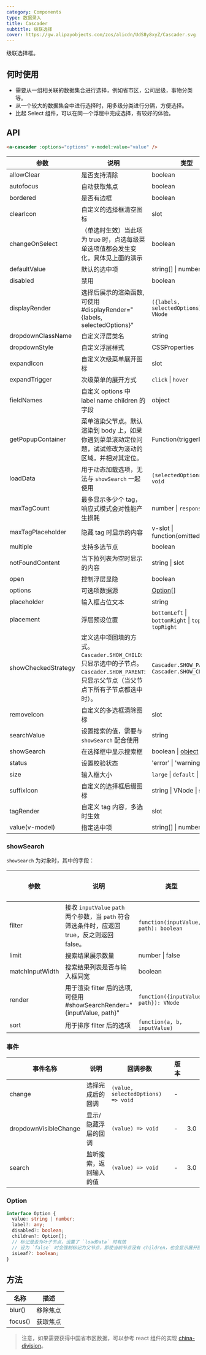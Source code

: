 ```yaml
---
category: Components
type: 数据录入
title: Cascader
subtitle: 级联选择
cover: https://gw.alipayobjects.com/zos/alicdn/UdS8y8xyZ/Cascader.svg
---
```


级联选择框。

## 何时使用

- 需要从一组相关联的数据集合进行选择，例如省市区，公司层级，事物分类等。
- 从一个较大的数据集合中进行选择时，用多级分类进行分隔，方便选择。
- 比起 Select 组件，可以在同一个浮层中完成选择，有较好的体验。

## API

```html
<a-cascader :options="options" v-model:value="value" />
```

| 参数 | 说明 | 类型 | 默认值 | Version |
| --- | --- | --- | --- | --- |
| allowClear | 是否支持清除 | boolean | true |  |
| autofocus | 自动获取焦点 | boolean | false |  |
| bordered | 是否有边框 | boolean | true | 3.2 |
| clearIcon | 自定义的选择框清空图标 | slot | - | 3.2 |
| changeOnSelect | （单选时生效）当此项为 true 时，点选每级菜单选项值都会发生变化，具体见上面的演示 | boolean | false |  |
| defaultValue | 默认的选中项 | string\[] \| number\[] | \[] |  |
| disabled | 禁用 | boolean | false |  |
| displayRender | 选择后展示的渲染函数,可使用 #displayRender="{labels, selectedOptions}" | `({labels, selectedOptions}) => VNode` | `labels => labels.join(' / ')` |  |
| dropdownClassName | 自定义浮层类名 | string | - | 3.0 |
| dropdownStyle | 自定义浮层样式 | CSSProperties | {} | 3.0 |
| expandIcon | 自定义次级菜单展开图标 | slot | - | 3.0 |
| expandTrigger | 次级菜单的展开方式 | `click` \| `hover` | 'click' |  |
| fieldNames | 自定义 options 中 label name children 的字段 | object | `{ label: 'label', value: 'value', children: 'children' }` |  |
| getPopupContainer | 菜单渲染父节点。默认渲染到 body 上，如果你遇到菜单滚动定位问题，试试修改为滚动的区域，并相对其定位。 | Function(triggerNode) | () => document.body |  |
| loadData | 用于动态加载选项，无法与 `showSearch` 一起使用 | `(selectedOptions) => void` | - |  |
| maxTagCount | 最多显示多少个 tag，响应式模式会对性能产生损耗 | number \| `responsive` | - | 3.0 |
| maxTagPlaceholder | 隐藏 tag 时显示的内容 | v-slot \| function(omittedValues) | - | 3.0 |
| multiple | 支持多选节点 | boolean | - | 3.0 |
| notFoundContent | 当下拉列表为空时显示的内容 | string \| slot | 'Not Found' |  |
| open | 控制浮层显隐 | boolean | - | 3.0 |
| options | 可选项数据源 | [Option](#option)\[] | - |  |
| placeholder | 输入框占位文本 | string | '请选择' |  |
| placement | 浮层预设位置 | `bottomLeft` \| `bottomRight` \| `topLeft` \| `topRight` | `bottomLeft` | 3.0 |
| showCheckedStrategy | 定义选中项回填的方式。`Cascader.SHOW_CHILD`: 只显示选中的子节点。`Cascader.SHOW_PARENT`: 只显示父节点（当父节点下所有子节点都选中时）。 | `Cascader.SHOW_PARENT` \| `Cascader.SHOW_CHILD` | `Cascader.SHOW_PARENT` | 3.3.0 |
| removeIcon | 自定义的多选框清除图标 | slot | - | 3.2 |
| searchValue | 设置搜索的值，需要与 `showSearch` 配合使用 | string | - | 3.0 |
| showSearch | 在选择框中显示搜索框 | boolean \| [object](#showsearch) | false |  |
| status | 设置校验状态 | 'error' \| 'warning' | - | 3.3.0 |
| size | 输入框大小 | `large` \| `default` \| `small` | `default` |  |
| suffixIcon | 自定义的选择框后缀图标 | string \| VNode \| slot | - |  |
| tagRender | 自定义 tag 内容，多选时生效 | slot | - | 3.0 |
| value(v-model) | 指定选中项 | string\[] \| number\[] | - |  |

### showSearch

`showSearch` 为对象时，其中的字段：

| 参数 | 说明 | 类型 | 默认值 |
| --- | --- | --- | --- |
| filter | 接收 `inputValue` `path` 两个参数，当 `path` 符合筛选条件时，应返回 true，反之则返回 false。 | `function(inputValue, path): boolean` |  |
| limit | 搜索结果展示数量 | number \| false | 50 |
| matchInputWidth | 搜索结果列表是否与输入框同宽 | boolean |  |
| render | 用于渲染 filter 后的选项,可使用 #showSearchRender="{inputValue, path}" | `function({inputValue, path}): VNode` |  |
| sort | 用于排序 filter 后的选项 | `function(a, b, inputValue)` |  |

### 事件

| 事件名称              | 说明                   | 回调参数                           | 版本 |     |
| --------------------- | ---------------------- | ---------------------------------- | ---- | --- |
| change                | 选择完成后的回调       | `(value, selectedOptions) => void` | -    |     |
| dropdownVisibleChange | 显示/隐藏浮层的回调    | `(value) => void`                  | -    | 3.0 |
| search                | 监听搜索，返回输入的值 | `(value) => void`                  | -    | 3.0 |

### Option

```ts
interface Option {
  value: string | number;
  label?: any;
  disabled?: boolean;
  children?: Option[];
  // 标记是否为叶子节点，设置了 `loadData` 时有效
  // 设为 `false` 时会强制标记为父节点，即使当前节点没有 children，也会显示展开图标
  isLeaf?: boolean;
}
```

## 方法

| 名称    | 描述     |
| ------- | -------- |
| blur()  | 移除焦点 |
| focus() | 获取焦点 |

> 注意，如果需要获得中国省市区数据，可以参考 react 组件的实现 [china-division](https://gist.github.com/afc163/7582f35654fd03d5be7009444345ea17)。
